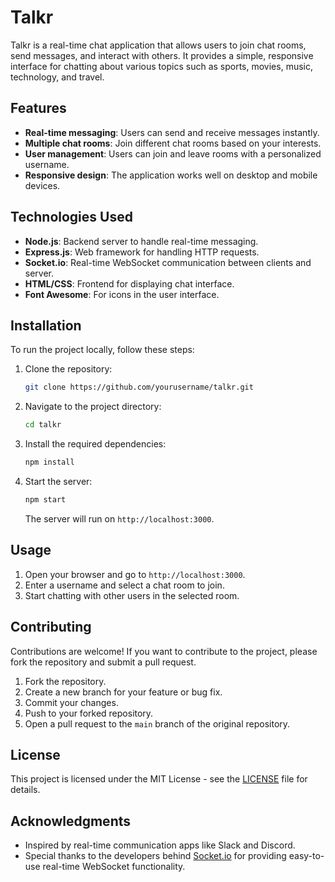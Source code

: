 # Talkr

Talkr is a real-time chat application that allows users to join chat rooms, send messages, and interact with others. It provides a simple, responsive interface for chatting about various topics such as sports, movies, music, technology, and travel.

## Features

- **Real-time messaging**: Users can send and receive messages instantly.
- **Multiple chat rooms**: Join different chat rooms based on your interests.
- **User management**: Users can join and leave rooms with a personalized username.
- **Responsive design**: The application works well on desktop and mobile devices.

## Technologies Used

- **Node.js**: Backend server to handle real-time messaging.
- **Express.js**: Web framework for handling HTTP requests.
- **Socket.io**: Real-time WebSocket communication between clients and server.
- **HTML/CSS**: Frontend for displaying chat interface.
- **Font Awesome**: For icons in the user interface.

## Installation

To run the project locally, follow these steps:

1. Clone the repository:

    ```bash
    git clone https://github.com/yourusername/talkr.git
    ```

2. Navigate to the project directory:

    ```bash
    cd talkr
    ```

3. Install the required dependencies:

    ```bash
    npm install
    ```

4. Start the server:

    ```bash
    npm start
    ```

    The server will run on `http://localhost:3000`.

## Usage

1. Open your browser and go to `http://localhost:3000`.
2. Enter a username and select a chat room to join.
3. Start chatting with other users in the selected room.

## Contributing

Contributions are welcome! If you want to contribute to the project, please fork the repository and submit a pull request.

1. Fork the repository.
2. Create a new branch for your feature or bug fix.
3. Commit your changes.
4. Push to your forked repository.
5. Open a pull request to the `main` branch of the original repository.

## License

This project is licensed under the MIT License - see the [LICENSE](LICENSE) file for details.

## Acknowledgments

- Inspired by real-time communication apps like Slack and Discord.
- Special thanks to the developers behind [Socket.io](https://socket.io/) for providing easy-to-use real-time WebSocket functionality.


